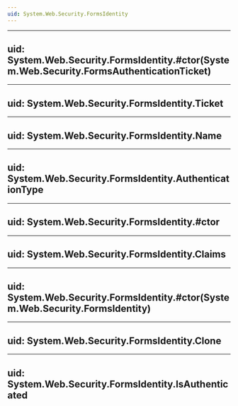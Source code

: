 ```yaml
---
uid: System.Web.Security.FormsIdentity
---
```


---
uid: System.Web.Security.FormsIdentity.#ctor(System.Web.Security.FormsAuthenticationTicket)
---

---
uid: System.Web.Security.FormsIdentity.Ticket
---

---
uid: System.Web.Security.FormsIdentity.Name
---

---
uid: System.Web.Security.FormsIdentity.AuthenticationType
---

---
uid: System.Web.Security.FormsIdentity.#ctor
---

---
uid: System.Web.Security.FormsIdentity.Claims
---

---
uid: System.Web.Security.FormsIdentity.#ctor(System.Web.Security.FormsIdentity)
---

---
uid: System.Web.Security.FormsIdentity.Clone
---

---
uid: System.Web.Security.FormsIdentity.IsAuthenticated
---
